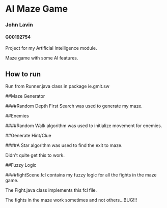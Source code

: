 # AI Maze Game

### John Lavin
#### G00192754

Project for my Artificial Intelligence module. 

Maze game with some AI features.


## How to run

Run from Runner.java class in package ie.gmit.sw

##Maze Generator

####Random Depth First Search 
was used to generate my maze.

##Enemies 

####Random Walk algorithm
was used to initialize movement for enemies.

##Generate Hint/Clue

####A Star algorithm
was used to find the exit to maze.

Didn't quite get this to work.

##Fuzzy Logic

####fightScene.fcl
contains my fuzzy logic for all the fights in the maze game.

The Fight.java class implements this fcl file.

The fights in the maze work sometimes and not others...BUG!!!


